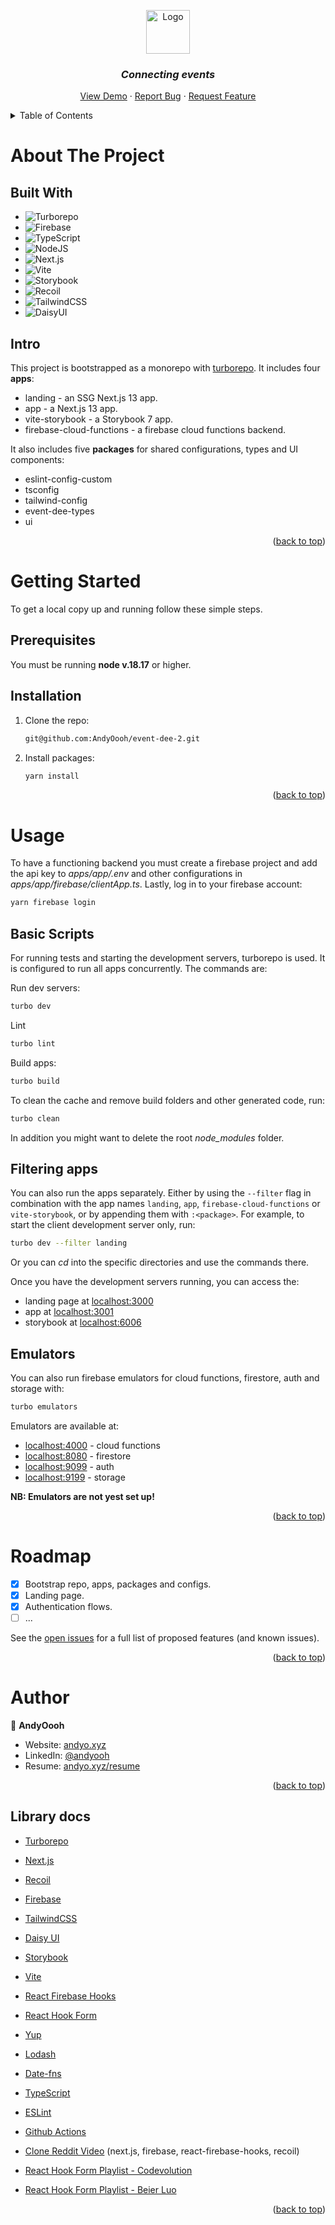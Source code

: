 <!-- Improved compatibility of back to top link: See: https://github.com/othneildrew/Best-README-Template/pull/73 -->

<a name="readme-top"></a>

<!-- PROJECT LOGO -->
<div align="center">

<img src="https://github.com/AndyOooh/event-dee-2/assets/60953822/47df893b-42af-426c-9a5b-b1108c83bd96" alt="Logo" width="" height="70">

<!-- <h1>Event Dee</h3> -->
<!-- <h4>Connecting events - An event workers platform.</h4> -->

### _Connecting events_

  <p>
    <!-- <a href="https://app-event-dee2.vercel.app/">View Demo</a> -->
    <a href="https://event-dee2.vercel.app/">View Demo</a>
    ·
    <a href="https://github.com/AndyOooh/repo_name/issues">Report Bug</a>
    ·
    <a href="https://github.com/AndyOooh/repo_name/issues">Request Feature</a>
  </p>
</div>

<!-- TABLE OF CONTENTS -->
<details>
  <summary>Table of Contents</summary>
  <ol>
    <li>
      <a href="#about-the-project">About The Project</a>
      <ul>
        <li><a href="#built-with">Built With</a></li>
      </ul>
      <ul>
        <li><a href="#intro">Intro</a></li>
      </ul>
    </li>
    <li>
      <a href="#getting-started">Getting Started</a>
      <ul>
        <li><a href="#prerequisites">Prerequisites</a></li>
        <li><a href="#installation">Installation</a></li>
      </ul>
    </li>
    <li><a href="#usage">Usage</a></li>
     <ul>
        <li><a href="#basic-scripts">Basic Scripts</a></li>
        <li><a href="#filtering-apps">Filtering apps</a></li>
        <li><a href="#emulators">Emulators</a></li>
      </ul>
    <li><a href="#roadmap">Roadmap</a></li>
    <li><a href="#author">Author</a></li>
    <li><a href="#library-docs">Libraries</a></li>
  </ol>
</details>

<!-- ABOUT THE PROJECT -->

# About The Project

## Built With

<!-- * [![Next][Next.js]][Next-url] -->
<!-- - ![Express.js](https://img.shields.io/badge/express.js-%23404d59.svg?style=for-the-badge&logo=express&logoColor=%2361DAFB) -->

- ![Turborepo](https://img.shields.io/static/v1?style=for-the-badge&message=Turborepo&color=9E4C96&logo=Turborepo&logoColor=FFFFFF&label=)
- ![Firebase](https://img.shields.io/static/v1?style=for-the-badge&message=Firebase&color=222222&logo=Firebase&logoColor=FFCA28&label=)
- ![TypeScript](https://img.shields.io/badge/typescript-%23007ACC.svg?style=for-the-badge&logo=typescript&logoColor=white)
- ![NodeJS](https://img.shields.io/badge/node.js-6DA55F?style=for-the-badge&logo=node.js&logoColor=white)
- ![Next.js](https://img.shields.io/static/v1?style=for-the-badge&message=Next.js&color=000000&logo=Next.js&logoColor=FFFFFF&label=)
- ![Vite](https://img.shields.io/static/v1?style=for-the-badge&message=Vite&color=646CFF&logo=Vite&logoColor=FFFFFF&label=)
- ![Storybook](https://img.shields.io/static/v1?style=for-the-badge&message=Storybook&color=FF4785&logo=Storybook&logoColor=FFFFFF&label=)
- ![Recoil](https://img.shields.io/static/v1?style=for-the-badge&message=Recoil&color=3578E5&logo=Recoil&logoColor=FFFFFF&label=)
- ![TailwindCSS](https://img.shields.io/badge/tailwindcss-%2338B2AC.svg?style=for-the-badge&logo=tailwind-css&logoColor=white)
- ![DaisyUI](https://img.shields.io/static/v1?style=for-the-badge&message=DaisyUI&color=5A0EF8&logo=DaisyUI&logoColor=FFFFFF&label=)
<!-- - ![Jest](https://img.shields.io/static/v1?style=for-the-badge&message=Jest&color=C21325&logo=Jest&logoColor=FFFFFF&label=) -->

## Intro

This project is bootstrapped as a monorepo with [turborepo](https://turbo.build/). It includes four **apps**:

- landing - an SSG Next.js 13 app.
- app - a Next.js 13 app.
- vite-storybook - a Storybook 7 app.
- firebase-cloud-functions - a firebase cloud functions backend.

It also includes five **packages** for shared configurations, types and UI components:

- eslint-config-custom
- tsconfig
- tailwind-config
- event-dee-types
- ui

<p align="right">(<a href="#readme-top">back to top</a>)</p>

<!-- GETTING STARTED -->

# Getting Started

To get a local copy up and running follow these simple steps.

## Prerequisites

You must be running **node v.18.17** or higher.

## Installation

1. Clone the repo:
   ```sh
   git@github.com:AndyOooh/event-dee-2.git
   ```
2. Install packages:
   ```sh
   yarn install
   ```

<p align="right">(<a href="#readme-top">back to top</a>)</p>

# Usage

To have a functioning backend you must create a firebase project and add the api key to _apps/app/.env_ and other configurations in _apps/app/firebase/clientApp.ts_. Lastly, log in to your firebase account:

```sh
yarn firebase login
```

## Basic Scripts

For running tests and starting the development servers, turborepo is used. It is configured to run all apps concurrently. The commands are:

Run dev servers:
```sh
turbo dev
```

Lint
```sh
turbo lint
```

Build apps:

```sh
turbo build
```

<!-- Run tests:

```sh
=======
```sh
turbo build
```

<!-- Run tests:

```sh
turbo test
```

or

```sh
turbo coverage
``` -->

To clean the cache and remove build folders and other generated code, run:

```sh
turbo clean
```

In addition you might want to delete the root _node_modules_ folder.

## Filtering apps

You can also run the apps separately. Either by using the `--filter` flag in combination with the app names `landing`, `app`, `firebase-cloud-functions` or `vite-storybook`, or by appending them with `:<package>`. For example, to start the client development server only, run:

```sh
turbo dev --filter landing
```

Or you can _cd_ into the specific directories and use the commands there.

Once you have the development servers running, you can access the:

- landing page at [localhost:3000](http://localhost:3000)
- app at [localhost:3001](http://localhost:3001)
- storybook at [localhost:6006](http://localhost:6006)


## Emulators

You can also run firebase emulators for cloud functions, firestore, auth and storage with:

```sh
turbo emulators
```

Emulators are available at:

- [localhost:4000](http://localhost:4000) - cloud functions
- [localhost:8080](http://localhost:8080) - firestore
- [localhost:9099](http://localhost:9099) - auth
- [localhost:9199](http://localhost:9199) - storage


**NB: Emulators are not yest set up!**


<p align="right">(<a href="#readme-top">back to top</a>)</p>

<!-- ROADMAP -->

# Roadmap

- [x] Bootstrap repo, apps, packages and configs.
- [x] Landing page.
- [x] Authentication flows.
- [ ] ...

See the [open issues](https://github.com/AndyOooh/persona/issues) for a full list of proposed features (and known issues).

<p align="right">(<a href="#readme-top">back to top</a>)</p>

<!-- Author -->

# Author

👤 **AndyOooh**

- Website: [andyo.xyz](https://www.andyo.xyz/)
- LinkedIn: [@andyooh](https://linkedin.com/in/andyooh)
- Resume: [andyo.xyz/resume](https://www.andyo.xyz/static/media/Andreas%20Oee%20-%20Junior%20Full%20Stack%20-%20Resume.ab537effccc087b4a020.pdf)

<p align="right">(<a href="#readme-top">back to top</a>)</p>

## Library docs

- [Turborepo](https://turbo.build/)
- [Next.js](https://nextjs.org/)
- [Recoil](https://recoiljs.org/)
- [Firebase](https://firebase.google.com/)

- [TailwindCSS](https://tailwindcss.com/)
- [Daisy UI](https://daisyui.com/)

- [Storybook](https://storybook.js.org/)
- [Vite](https://vitejs.dev/)
- [React Firebase Hooks](https://github.com/CSFrequency/react-firebase-hooks/tree/09bf06b28c82b4c3c1beabb1b32a8007232ed045)
- [React Hook Form](https://react-hook-form.com/)
- [Yup](https://github.com/jquense/yup)

- [Lodash](https://lodash.com/docs/4.17.15)
- [Date-fns](https://date-fns.org/)

- [TypeScript](https://www.typescriptlang.org/)
- [ESLint](https://eslint.org/)

- [Github Actions](https://github.com/features/actions)

- [Clone Reddit Video](https://www.youtube.com/watch?v=rCm5RVYKWVg&t=12603s) (next.js, firebase, react-firebase-hooks, recoil)
- [React Hook Form Playlist - Codevolution](https://www.youtube.com/playlist?list=PLC3y8-rFHvwjmgBr1327BA5bVXoQH-w5s)
- [React Hook Form Playlist - Beier Luo](https://www.youtube.com/playlist?list=PL03g4H_exuTppOgtY-45oWvN79rvJIKzf)

<p align="right">(<a href="#readme-top">back to top</a>)</p>

<!-- MARKDOWN LINKS & IMAGES -->

<!-- Markdown Guide: https://www.markdownguide.org/basic-syntax/#reference-style-links -->
<!-- Create shields (images) https://shields.io/badges -->
<!-- Example shield url. Replace message, logo and color:
https://img.shields.io/static/v1?style=for-the-badge&message=Recoil&color=3578E5&logo=Recoil&logoColor=FFFFFF&label= -->
